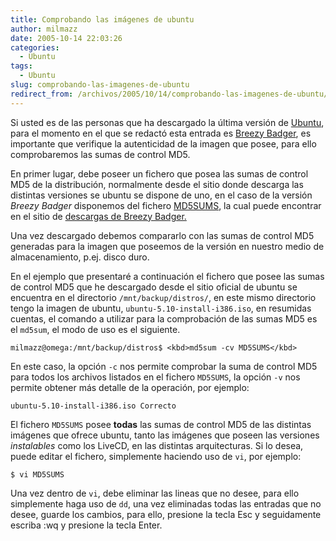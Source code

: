 ```yaml
---
title: Comprobando las imágenes de ubuntu
author: milmazz
date: 2005-10-14 22:03:26
categories:
  - Ubuntu
tags:
  - Ubuntu
slug: comprobando-las-imagenes-de-ubuntu
redirect_from: /archivos/2005/10/14/comprobando-las-imagenes-de-ubuntu/
---
```


Si usted es de las personas que ha descargado la última versión de
[Ubuntu](http://www.ubuntulinux.org), para el momento en el que se redactó esta
entrada es [Breezy Badger](http://www.ubuntu.com/newsitems/release510), es
importante que verifique la autenticidad de la imagen que posee, para ello
comprobaremos las sumas de control MD5.

En primer lugar, debe poseer un fichero que posea las sumas de control MD5 de la
distribución, normalmente desde el sitio donde descarga las distintas versiones
se ubuntu se dispone de uno, en el caso de la versión _Breezy Badger_ disponemos
del fichero [MD5SUMS](http://releases.ubuntu.com/5.10/MD5SUMS), la cual puede
encontrar en el sitio de [descargas de Breezy
Badger.](http://releases.ubuntu.com/5.10/)

Una vez descargado debemos compararlo con las sumas de control MD5 generadas
para la imagen que poseemos de la versión en nuestro medio de almacenamiento,
p.ej. disco duro.

En el ejemplo que presentaré a continuación el fichero que posee las sumas de
control MD5 que he descargado desde el sitio oficial de ubuntu se encuentra en
el directorio `/mnt/backup/distros/`, en este mismo directorio tengo la imagen
de ubuntu, `ubuntu-5.10-install-i386.iso`, en resumidas cuentas, el comando a
utilizar para la comprobación de las sumas MD5 es el `md5sum`, el modo de uso es
el siguiente.

    milmazz@omega:/mnt/backup/distros$ <kbd>md5sum -cv MD5SUMS</kbd>

En este caso, la opción `-c` nos permite comprobar la suma de control MD5 para
todos los archivos listados en el fichero `MD5SUMS`, la opción `-v` nos permite
obtener más detalle de la operación, por ejemplo:

    ubuntu-5.10-install-i386.iso Correcto

El fichero `MD5SUMS` posee **todas** las sumas de control MD5 de las distintas
imágenes que ofrece ubuntu, tanto las imágenes que poseen las versiones
_instalables_ como los LiveCD, en las distintas arquitecturas. Si lo desea,
puede editar el fichero, simplemente haciendo uso de `vi`, por ejemplo:

    $ vi MD5SUMS

Una vez dentro de `vi`, debe eliminar las lineas que no desee, para ello
simplemente haga uso de `dd`, una vez eliminadas todas las entradas que no
desee, guarde los cambios, para ello, presione la tecla Esc y seguidamente
escriba :wq y presione la tecla Enter.
